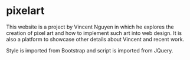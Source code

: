 # pixelart

This website is a project by Vincent Nguyen in which he explores the creation of pixel art and how to implement such art into web design. It is also a platform to showcase other details about Vincent and recent work.

Style is imported from Bootstrap and script is imported from JQuery.
